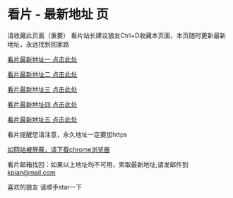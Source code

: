 # 看片 - 最新地址 页

请收藏此页面（重要）
看片站长建议狼友Ctrl+D收藏本页面，本页随时更新最新地址，永远找到回家路

[看片最新地址一 点击此处](https://8xdv.buzz/) 

[看片最新地址二 点击此处](https://8xec.buzz/) 

[看片最新地址三 点击此处](https://8xeb.buzz/) 

[看片最新地址四 点击此处](https://8xdw.buzz/) 

[看片最新地址五 点击此处](https://8xdu.buzz/) 

看片提醒您请注意，永久地址一定要加https

[如网站被屏蔽，请下载chrome浏览器](https://8xe23.com/chrome_93.0.4577.82.apk) 

看片邮箱找回：如果以上地址均不可用，索取最新地址,请发邮件到 kpian@mail.com

喜欢的狼友 请顺手star一下
